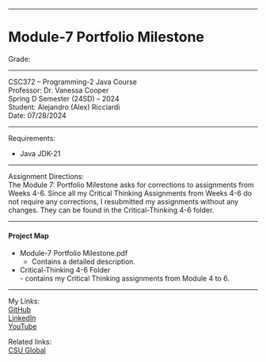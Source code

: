 ﻿-----------------------------------------------------------------------------------------------------------------------------
# Module-7 Portfolio Milestone

Grade:  

-----------------------------------------------------------------------------------------------------------------------------

CSC372 – Programming-2 Java Course  
Professor: Dr. Vanessa Cooper  
Spring D Semester (24SD) – 2024  
Student: Alejandro (Alex) Ricciardi  
Date: 07/28/2024   

-----------------------------------------------------------------------------------------------------------------------------

Requirements:  
- Java JDK-21  

-----------------------------------------------------------------------------------------------------------------------------

Assignment Directions:   
The Module 7: Portfolio Milestone asks for corrections to assignments from Weeks 4-6. Since all my Critical Thinking Assignments from Weeks 4-6 do not require any corrections, I resubmitted my assignments without any changes. They can be found in the Critical-Thinking 4-6 folder.  

-----------------------------------------------------------------------------------------------------------------------------

#### Project Map
- Module-7 Portfolio Milestone.pdf  
	- Contains a detailed description.   
- Critical-Thinking 4-6 Folder  
      - contains my Critical Thinking assignments from Module 4 to 6.    

-----------------------------------------------------------------------------------------------------------------------------

My Links:   
[GitHub](https://github.com/Omegapy)  
[LinkedIn](https://www.linkedin.com/in/alex-ricciardi/)   
[YouTube](https://www.youtube.com/channel/UC4rMaQ7sqywMZkfS1xGh2AA)

Related links:  
[CSU Global](https://csuglobal.edu/) 

